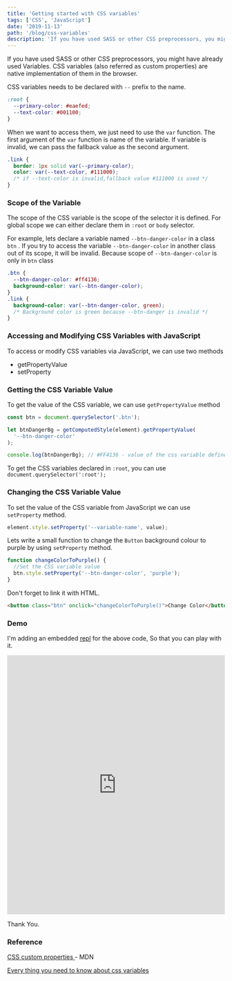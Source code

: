```yaml
---
title: 'Getting started with CSS variables'
tags: ['CSS', 'JavaScript']
date: '2019-11-13'
path: '/blog/css-variables'
description: 'If you have used SASS or other CSS preprocessors, you might have already used Variables. CSS variables (also referred as custom properties) are native implementation of them in the browser.'
---
```


If you have used SASS or other CSS preprocessors, you might have already used Variables. CSS variables (also referred as custom properties) are native implementation of them in the browser.

CSS variables needs to be declared with `--` prefix to the name.

```css
:root {
  --primary-color: #eaefed;
  --text-color: #001100;
}
```

When we want to access them, we just need to use the `var` function. The first argument of the `var` function is name of the variable. If variable is invalid, we can pass the fallback value as the second argument.

```css
.link {
  border: 1px solid var(--primary-color);
  color: var(--text-color, #111000);
  /* if --text-color is invalid,fallback value #111000 is used */
}
```

### Scope of the Variable

The scope of the CSS variable is the scope of the selector it is defined. For global scope we can either declare them in `:root` or `body` selector.

For example, lets declare a variable named `--btn-danger-color` in a class `btn` . If you try to access the variable `--btn-danger-color` in another class out of its scope, it will be invalid. Because scope of `--btn-danger-color` is only in `btn` class

```css
.btn {
  --btn-danger-color: #ff4136;
  background-color: var(--btn-danger-color);
}
.link {
  background-color: var(--btn-danger-color, green);
  /* Background color is green because --btn-danger is invalid */
}
```

### Accessing and Modifying CSS Variables with JavaScript

To access or modify CSS variables via JavaScript, we can use two methods

- getPropertyValue
- setProperty

### Getting the CSS Variable Value

To get the value of the CSS variable, we can use `getPropertyValue` method

```js
const btn = document.querySelector('.btn');

let btnDangerBg = getComputedStyle(element).getPropertyValue(
  '--btn-danger-color'
);

console.log(btnDangerBg); // #FF4136 - value of the css variable defined in .btn class in CSS
```

To get the CSS variables declared in `:root`, you can use `document.querySelector(':root');`

### Changing the CSS Variable Value

To set the value of the CSS variable from JavaScript we can use `setProperty` method.

```javascript
element.style.setProperty('--variable-name', value);
```

Lets write a small function to change the `Button` background colour to purple by using `setProperty` method.

```javascript
function changeColorToPurple() {
  //Set the CSS variable value
  btn.style.setProperty('--btn-danger-color', 'purple');
}
```

Don't forget to link it with HTML.

```html
<button class="btn" onclick="changeColorToPurple()">Change Color</button>
```

### Demo

I'm adding an embedded [repl](https://repl.it/@bgopikrishna/CssVariables) for the above code, So that you can play with it.

<iframe height="600px" width="100%" src="https://repl.it/@bgopikrishna/CssVariables?lite=true" scrolling="no" frameborder="no" allowtransparency="true" allowfullscreen="true" sandbox="allow-forms allow-poInter-lock allow-popups allow-same-origin allow-scripts allow-modals"></iframe>

Thank You.

### Reference

[CSS custom properties ](https://developer.mozilla.org/en-US/docs/Web/CSS/Using_CSS_custom_properties) - MDN

[Every thing you need to know about css variables](https://www.freecodecamp.org/news/everything-you-need-to-know-about-css-variables-c74d922ea855/)
